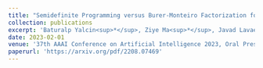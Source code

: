 ```yaml
---
title: "Semidefinite Programming versus Burer-Monteiro Factorization for Matrix Sensing"
collection: publications
excerpt: 'Baturalp Yalcin<sup>*</sup>, Ziye Ma<sup>*</sup>, Javad Lavaei, Somayeh Sojoudi'
date: 2023-02-01
venue: '37th AAAI Conference on Artificial Intelligence 2023, Oral Presentation.'
paperurl: 'https://arxiv.org/pdf/2208.07469'
---
```

